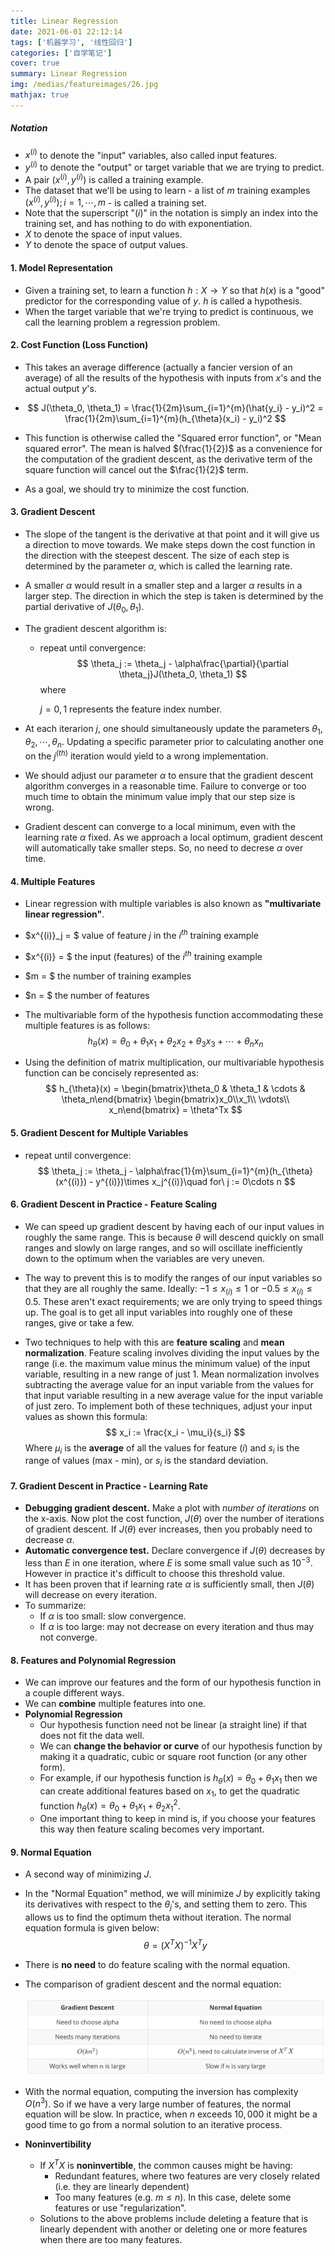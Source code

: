 ```yaml
---
title: Linear Regression
date: 2021-06-01 22:12:14
tags: ['机器学习', '线性回归']
categories: ['自学笔记']
cover: true
summary: Linear Regression
img: /medias/featureimages/26.jpg
mathjax: true
---
```


##### Notation

* $x^{(i)}$ to denote the "input" variables, also called input features.
* $y^{(i)}$ to denote the "output" or target variable that we are trying to predict.
* A pair $(x^{(i)}, y^{(i)})$ is called a training example.
* The dataset that we'll be using to learn - a list of $m$ training examples $(x^{(i)}, y^{(i)}); i = 1, \cdots, m$ - is called a training set.
* Note that the superscript "$(i)$" in the notation is simply an index into the training set, and has nothing to do with exponentiation.
* $X$ to denote the space of input values.
* $Y$ to denote the space of output values.

#### 1. Model Representation

* Given a training set, to learn a function $h: X\rightarrow Y$ so that $h(x)$ is a "good" predictor for the corresponding value of $y$. $h$ is called a hypothesis.
* When the target variable that we're trying to predict is continuous, we call the learning problem a regression problem.

#### 2. Cost Function (Loss Function)

* This takes an average difference (actually a fancier version of an average) of all the results of the hypothesis with inputs from $x$'s and the actual output $y$'s.

* $$
  J(\theta_0, \theta_1) = \frac{1}{2m}\sum_{i=1}^{m}(\hat{y_i} - y_i)^2 = \frac{1}{2m}\sum_{i=1}^{m}(h_{\theta}(x_i) - y_i)^2
  $$

* This function is otherwise called the "Squared error function", or "Mean squared error". The mean is halved $(\frac{1}{2})$ as a convenience for the computation of the gradient descent, as the derivative term of the square function will cancel out the $\frac{1}{2}$ term.

* As a goal, we should try to minimize the cost function.

#### 3. Gradient Descent

* The slope of the tangent is the derivative at that point and it will give us a direction to move towards. We make steps down the cost function in the direction with the steepest descent. The size of each step is determined by the parameter $\alpha$, which is called the learning rate.

* A smaller $\alpha$ would result in a smaller step and a larger $\alpha$ results in a larger step. The direction in which the step is taken is determined by the partial derivative of $J(\theta_0, \theta_1)$.

* The gradient descent algorithm is:

  * repeat until convergence:
    $$
    \theta_j := \theta_j - \alpha\frac{\partial}{\partial \theta_j}J(\theta_0, \theta_1)
    $$
    where

    $j = 0, 1$ represents the feature index number.

* At each iterarion $j$, one should simultaneously update the parameters $\theta_1, \theta_2, \cdots, \theta_n$. Updating a specific parameter prior to calculating another one on the $j^{(th)}$ iteration would yield to a wrong implementation.

* We should adjust our parameter $\alpha$ to ensure that the gradient descent algorithm converges in a reasonable time. Failure to converge or too much time to obtain the minimum value imply that our step size is wrong.

* Gradient descent can converge to a local minimum, even with the learning rate $\alpha$ fixed. As we approach a local optimum, gradient descent will automatically take smaller steps. So, no need to decrese $\alpha$ over time.

#### 4. Multiple Features

* Linear regression with multiple variables is also known as **"multivariate linear regression"**.

* $x^{(i)}_j = $ value of feature $j$ in the $i^{th}$ training example

* $x^{(i)} = $ the input (features) of the $i^{th}$ training example

* $m = $ the number of training examples

* $n = $ the number of features

* The multivariable form of the hypothesis function accommodating these multiple features is as follows:
  $$
  h_{\theta}(x) = \theta_0 + \theta_1x_1 + \theta_2x_2 + \theta_3x_3 + \cdots + \theta_nx_n
  $$

* Using the definition of matrix multiplication, our multivariable hypothesis function can be concisely represented as:
  $$
  h_{\theta}(x) = \begin{bmatrix}\theta_0 & \theta_1 & \cdots & \theta_n\end{bmatrix} \begin{bmatrix}x_0\\x_1\\ \vdots\\ x_n\end{bmatrix} = \theta^Tx
  $$

#### 5. Gradient Descent for Multiple Variables

* repeat until convergence:
  $$
  \theta_j := \theta_j - \alpha\frac{1}{m}\sum_{i=1}^{m}(h_{\theta}(x^{(i)}) - y^{(i)})\times x_j^{(i)}\quad for\ j := 0\cdots n
  $$

#### 6. Gradient Descent in Practice - Feature Scaling

* We can speed up gradient descent by having each of our input values in roughly the same range. This is because $\theta$ will descend quickly on small ranges and slowly on large ranges, and so will oscillate inefficiently down to the optimum when the variables are very uneven.

* The way to prevent this is to modify the ranges of our input variables so that they are all roughly the same. Ideally: $-1 \le x_{(i)} \le 1$ or $-0.5 \le x_{(i)} \le 0.5$. These aren't exact requirements; we are only trying to speed things up. The goal is to get all input variables into roughly one of these ranges, give or take a few.

* Two techniques to help with this are **feature scaling** and **mean normalization**. Feature scaling involves dividing the input values by the range (i.e. the maximum value minus the minimum value) of the input variable, resulting in a new range of just 1. Mean normalization involves subtracting the average value for an input variable from the values for that input variable resulting in a new average value for the input variable of just zero. To implement both of these techniques, adjust your input values as shown this formula:
  $$
  x_i := \frac{x_i - \mu_i}{s_i}
  $$
  Where $\mu_i$ is the **average** of all the values for feature $(i)$ and $s_i$ is the range of values (max - min), or $s_i$ is the standard deviation.

#### 7. Gradient Descent in Practice - Learning Rate

* **Debugging gradient descent.** Make a plot with *number of iterations* on the x-axis. Now plot the cost function, $J(\theta)$ over the number of iterations of gradient descent. If $J(\theta)$ ever increases, then you probably need to decrease $\alpha$.
* **Automatic convergence test.** Declare convergence if $J(\theta)$ decreases by less than $E$ in one iteration, where $E$ is some small value such as $10^{-3}$. However in practice it's difficult to choose this threshold value.
* It has been proven that if learning rate $\alpha$ is sufficiently small, then $J(\theta)$ will decrease on every iteration.
* To summarize:
  * If $\alpha$ is too small: slow convergence.
  * If $\alpha$ is too large: may not decrease on every iteration and thus may not converge.

#### 8. Features and Polynomial Regression

* We can improve our features and the form of our hypothesis function in a couple different ways.
* We can **combine** multiple features into one.
* **Polynomial Regression**
  * Our hypothesis function need not be linear (a straight line) if that does not fit the data well.
  * We can **change the behavior or curve** of our hypothesis function by making it a quadratic, cubic or square root function (or any other form).
  * For example, if our hypothesis function is $h_{\theta}(x) = \theta_0 + \theta_1 x_1$ then we can create additional features based on $x_1$, to get the quadratic function $h_{\theta}(x) = \theta_0 + \theta_1 x_1 + \theta_2 x_1^2$.
  * One important thing to keep in mind is, if you choose your features this way then feature scaling becomes very important.

#### 9. Normal Equation

* A second way of minimizing $J$.

* In the "Normal Equation" method, we will minimize $J$ by explicitly taking its derivatives with respect to the $\theta_j$'s, and setting them to zero. This allows us to find the optimum theta without iteration. The normal equation formula is given below:
  $$
  \theta = (X^TX)^{-1}X^Ty
  $$

* There is **no need** to do feature scaling with the normal equation.

* The comparison of gradient descent and the normal equation:

  <img src="Linear-Regression/Screen Shot 2021-06-04 at 10.02.03 PM.png" style="zoom:50%;" />

* With the normal equation, computing the inversion has complexity $O(n^3)$. So if we have a very large number of features, the normal equation will be slow. In practice, when $n$ exceeds $10,000$ it might be a good time to go from a normal solution to an iterative process.

* **Noninvertibility**

  * If $X^TX$ is **noninvertible**, the common causes might be having:
    * Redundant features, where two features are very closely related (i.e. they are linearly dependent)
    * Too many features (e.g. $m\le n$). In this case, delete some features or use "regularization".
  * Solutions to the above problems include deleting a feature that is linearly dependent with another or deleting one or more features when there are too many features.
